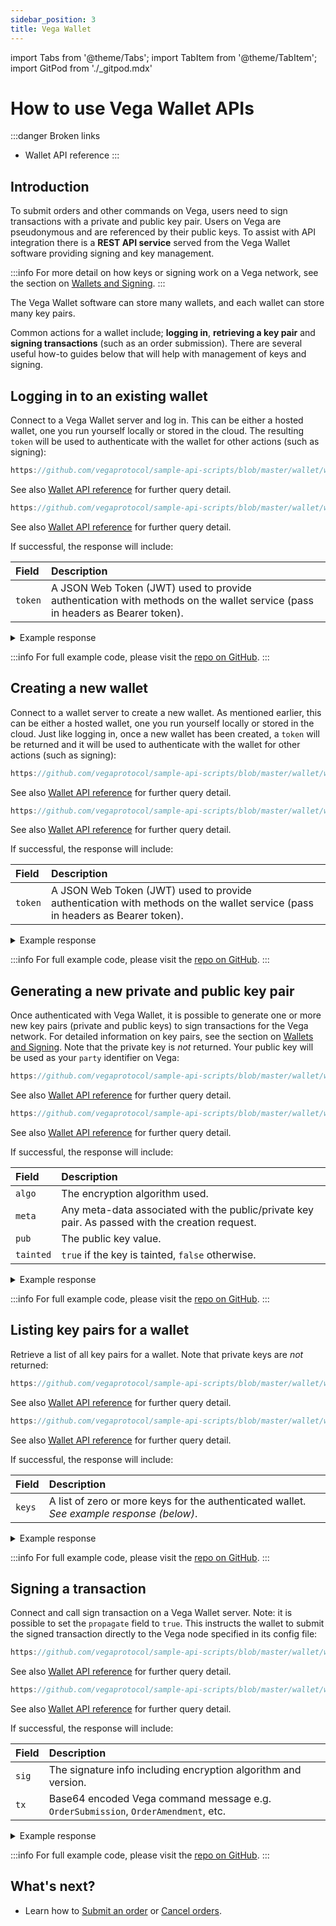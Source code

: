 ```yaml
---
sidebar_position: 3
title: Vega Wallet
---
```

import Tabs from '@theme/Tabs';
import TabItem from '@theme/TabItem';
import GitPod from './_gitpod.mdx'

# How to use Vega Wallet APIs

:::danger Broken links
* Wallet API reference
:::

## Introduction

To submit orders and other commands on Vega, users need to sign transactions with a private and public key pair. Users on Vega are pseudonymous and are referenced by their public keys. To assist with API integration there is a **REST API service** served from the Vega Wallet software providing signing and key management. 

:::info
For more detail on how keys or signing work on a Vega network, see the section on [Wallets and Signing](../../vega-wallet/signing).
:::

The Vega Wallet software can store many wallets, and each wallet can store many key pairs. 

Common actions for a wallet include; **logging in**, **retrieving a key pair** and **signing transactions** (such as an order submission). There are several useful how-to guides below that will help with management of keys and signing.


## Logging in to an existing wallet

Connect to a Vega Wallet server and log in. This can be either a hosted wallet, one you run yourself locally or stored in the cloud. The resulting `token` will be used to authenticate with the wallet for other actions (such as signing):

<GitPod />

<Tabs groupId="codesamples1">
<TabItem value="shell-rest" label="Shell (REST)">

```js reference
https://github.com/vegaprotocol/sample-api-scripts/blob/master/wallet/wallet.sh#L46-L50
```

See also [Wallet API reference](/wallet-api/#logging-in-to-a-wallet) for further query detail.

</TabItem>
<TabItem value="python-rest" label="Python (REST)">

```js reference
https://github.com/vegaprotocol/sample-api-scripts/blob/master/wallet/wallet.py#L61-L65
```

See also [Wallet API reference](/wallet-api/#logging-in-to-a-wallet) for further query detail.

</TabItem>
</Tabs>

If successful, the response will include:

| Field          |  Description  |
| :----------------- | :------------- |
| `token` | A JSON Web Token (JWT) used to provide authentication with methods on the wallet service (pass in headers as Bearer token). |

<details><summary>Example response</summary>

```js reference
https://github.com/vegaprotocol/sample-api-scripts/blob/master/wallet/response-examples.txt#L10-L13
```

</details>

:::info
For full example code, please visit the [repo on GitHub](https://github.com/vegaprotocol/sample-api-scripts/blob/master/wallet/).
:::

## Creating a new wallet

Connect to a wallet server to create a new wallet. As mentioned earlier, this can be either a hosted wallet, one you run yourself locally or stored in the cloud. Just like logging in, once a new wallet has been created, a `token` will be returned and it will be used to authenticate with the wallet for other actions (such as signing):

<GitPod />

<Tabs groupId="codesamples2">
<TabItem value="shell-rest" label="Shell (REST)">

```js reference
https://github.com/vegaprotocol/sample-api-scripts/blob/master/wallet/wallet.sh#L46-L50
```

See also [Wallet API reference](/wallet-api/#create-a-wallet) for further query detail.

</TabItem>
<TabItem value="python-rest" label="Python (REST)">

```js reference
https://github.com/vegaprotocol/sample-api-scripts/blob/master/wallet/wallet.py#L46-L50
```

See also [Wallet API reference](/wallet-api/#create-a-wallet) for further query detail.

</TabItem>
</Tabs>

If successful, the response will include:

| Field          |  Description  |
| :----------------- | :------------- |
| `token` | A JSON Web Token (JWT) used to provide authentication with methods on the wallet service (pass in headers as Bearer token). |

<details><summary>Example response</summary>

```js reference
https://github.com/vegaprotocol/sample-api-scripts/blob/master/wallet/response-examples.txt#L2-L5
```

</details>

:::info
For full example code, please visit the [repo on GitHub](https://github.com/vegaprotocol/sample-api-scripts/blob/master/wallet/).
:::

## Generating a new private and public key pair

Once authenticated with Vega Wallet, it is possible to generate one or more new key pairs (private and public keys) to sign transactions for the Vega network. For detailed information on key pairs, see the section on [Wallets and Signing](../wallets-and-deposits/wallet#what-is-a-key-pair). Note that the private key is *not* returned. Your public key will be used as your `party` identifier on Vega:

<GitPod />

<Tabs groupId="codesamples3">
<TabItem value="shell-rest" label="Shell (REST)">

```js reference
https://github.com/vegaprotocol/sample-api-scripts/blob/master/wallet/wallet.sh#L58-L62
```

See also [Wallet API reference](/wallet-api/#generate-a-new-key-pair) for further query detail.

</TabItem>
<TabItem value="python-rest" label="Python (REST)">

```js reference
https://github.com/vegaprotocol/sample-api-scripts/blob/master/wallet/wallet.py#L70-L84
```

See also [Wallet API reference](/wallet-api/#generate-a-new-key-pair) for further query detail.

</TabItem>
</Tabs>

If successful, the response will include:

| Field          |  Description  |
| :----------------- | :------------- |
| `algo` | The encryption algorithm used. |
| `meta` | Any meta-data associated with the public/private key pair. As passed with the creation request. |
| `pub` | The public key value. |
| `tainted` | `true` if the key is tainted, `false` otherwise. |

<details><summary>Example response</summary>

```js reference
https://github.com/vegaprotocol/sample-api-scripts/blob/master/wallet/response-examples.txt#L18-L29
```

</details>

:::info
For full example code, please visit the [repo on GitHub](https://github.com/vegaprotocol/sample-api-scripts/blob/master/wallet/).
:::

## Listing key pairs for a wallet

Retrieve a list of all key pairs for a wallet. Note that private keys are *not* returned:

<GitPod />

<Tabs groupId="codesamples4">
<TabItem value="shell-rest" label="Shell (REST)">

```js reference
https://github.com/vegaprotocol/sample-api-scripts/blob/master/wallet/wallet.sh#L72-L75
```

See also [Wallet API reference](/wallet-api/#list-keys) for further query detail.

</TabItem>
<TabItem value="python-rest" label="Python (REST)">

```js reference
https://github.com/vegaprotocol/sample-api-scripts/blob/master/wallet/wallet.py#L89-L96
```

See also [Wallet API reference](/wallet-api/#list-keys) for further query detail.

</TabItem>
</Tabs>

If successful, the response will include:

| Field          |  Description  |
| :----------------- | :------------- |
| `keys` | A list of zero or more keys for the authenticated wallet. *See example response (below)*. |

<details><summary>Example response</summary>

```js reference
https://github.com/vegaprotocol/sample-api-scripts/blob/master/wallet/response-examples.txt#L34-L55
```

</details>

:::info
For full example code, please visit the [repo on GitHub](https://github.com/vegaprotocol/sample-api-scripts/blob/master/wallet/).
:::

## Signing a transaction

Connect and call sign transaction on a Vega Wallet server. Note: it is possible to set the `propagate` field to `true`. This instructs the wallet to submit the signed transaction directly to the Vega node specified in its config file:

<GitPod />

<Tabs groupId="codesamples5">
<TabItem value="shell-rest" label="Shell (REST)">

```js reference
https://github.com/vegaprotocol/sample-api-scripts/blob/master/wallet/wallet.sh#L89-L103
```

See also [Wallet API reference](/wallet-api/#sign-a-transaction) for further query detail.

</TabItem>
<TabItem value="python-rest" label="Python (REST)">

```js reference
https://github.com/vegaprotocol/sample-api-scripts/blob/master/wallet/wallet.py#L115-L127
```

See also [Wallet API reference](/wallet-api/#sign-a-transaction) for further query detail.

</TabItem>
</Tabs>

If successful, the response will include:

| Field          |  Description  |
| :----------------- | :------------- |
| `sig` | The signature info including encryption algorithm and version. |
| `tx` | Base64 encoded Vega command message e.g. `OrderSubmission`, `OrderAmendment`, etc. |

<details><summary>Example response</summary>

```js reference
https://github.com/vegaprotocol/sample-api-scripts/blob/master/wallet/response-examples.txt#L71-L79
```

</details>

:::info
For full example code, please visit the [repo on GitHub](https://github.com/vegaprotocol/sample-api-scripts/blob/master/wallet/).
:::



## What's next?
* Learn how to [Submit an order](submit-order.md) or [Cancel orders](cancel-order.md).
